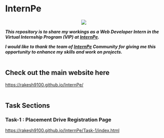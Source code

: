 # InternPe

<p align="center"><img src="https://user-images.githubusercontent.com/73993775/227628899-c44dd6c1-dc56-4852-b515-2d3261dbff6f.jpg"></p>

***This repository is to share my workings as a Web Developer Intern in the Virtual Internship Program (VIP) at [InternPe](https://internpe.in/).***

***I would like to thank the team of [InternPe](https://internpe.in/) Community for giving me this opportunity to enhance my skills and work on projects.***
<br><br>

## Check out the main website here

<https://rakesh9100.github.io/InternPe/>
<br><br>

## Task Sections

### Task-1 : Placement Drive Registration Page

<https://rakesh9100.github.io/InternPe/Task-1/index.html>
